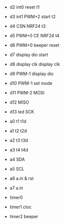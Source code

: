 * d2 int0                       reset           t1
* d3 int1 PWM+2                 start           t2
* d4                 CSN NRF24                  t3
* d5      PWM+0      CE  NRF24                  t4
* d6      PWM+0                 beeper          reset
* d7                            display dio     start
* d8                            display clk     display clk
* d9      PWM-1                                 display dio
* d10     PWM-1                                 set mode
* d11     PWM-2 MOSI
* d12           MISO
* d13 led       SCK

* a0                            t1              t1d
* a1                            t2              t2d
* a2                            t3              t3d
* a3                            t4              t4d
* a4            SDA
* a5            SCL
* a6 a.in & rst
* a7 a.in

* timer0                        
* timer1                        cloc
* timer2                        beeper